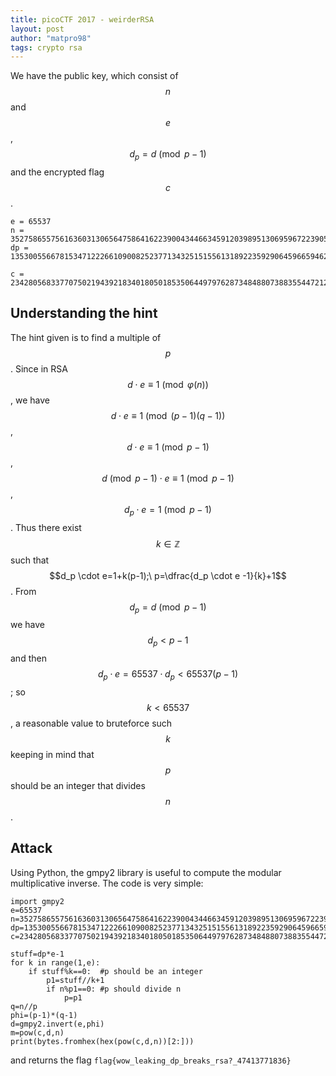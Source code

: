 ```yaml
---
title: picoCTF 2017 - weirderRSA
layout: post
author: "matpro98"
tags: crypto rsa
---
```


We have the public key, which consist of $$n$$ and $$e$$, $$d_p=d \pmod{p-1}$$ and the encrypted flag $$c$$.
```
e = 65537
n = 352758655756163603130656475864162239004344663459120398951306959672239055329877644796995008368282924624780849432051543118959312685532106237568240835778731486989439626252834661294225426875963944816709371554839452465119058016363040631618359944564550348310851045841670935254841385590882490443247265126417117450357
dp = 13530055667815347122266109008252377134325151556131892235929064596659462917644020624855537451062167377041847601387880412738836767351591511886432133011921729

c = 23428056833770750219439218340180501853506449797628734848807388355447212714387039203998085387476974936419607861041793755542930286287098871510394661091846780839592290953853536571372997807697657464569729651718518301857979495046280018444198435962234642736892075369840282923945267377104440625478468507147243879631
```

## Understanding the hint
The hint given is to find a multiple of $$p$$. Since in RSA $$d \cdot e \equiv 1 \pmod{\varphi(n)}$$, we have $$d \cdot e \equiv 1 \pmod{(p-1)(q-1)}$$, $$d \cdot e \equiv 1 \pmod{p-1}$$, $$d \pmod{p-1} \cdot e \equiv 1 \pmod{p-1}$$, $$d_p \cdot e=1 \pmod{p-1}$$. Thus there exist $$k \in \mathbb{Z}$$ such that $$d_p \cdot e=1+k(p-1);\ p=\dfrac{d_p \cdot e -1}{k}+1$$.
From $$d_p=d \pmod{p-1}$$ we have $$d_p < p-1$$ and then $$d_p \cdot e=65537 \cdot d_p < 65537 (p-1)$$; so $$k < 65537$$, a reasonable value to bruteforce such $$k$$ keeping in mind that $$p$$ should be an integer that divides $$n$$.

## Attack
Using Python, the gmpy2 library is useful to compute the modular multiplicative inverse. The code is very simple:

```
import gmpy2
e=65537
n=352758655756163603130656475864162239004344663459120398951306959672239055329877644796995008368282924624780849432051543118959312685532106237568240835778731486989439626252834661294225426875963944816709371554839452465119058016363040631618359944564550348310851045841670935254841385590882490443247265126417117450357
dp=13530055667815347122266109008252377134325151556131892235929064596659462917644020624855537451062167377041847601387880412738836767351591511886432133011921729
c=23428056833770750219439218340180501853506449797628734848807388355447212714387039203998085387476974936419607861041793755542930286287098871510394661091846780839592290953853536571372997807697657464569729651718518301857979495046280018444198435962234642736892075369840282923945267377104440625478468507147243879631

stuff=dp*e-1
for k in range(1,e):
    if stuff%k==0:  #p should be an integer
        p1=stuff//k+1
        if n%p1==0: #p should divide n
            p=p1
q=n//p
phi=(p-1)*(q-1)
d=gmpy2.invert(e,phi)
m=pow(c,d,n)
print(bytes.fromhex(hex(pow(c,d,n))[2:]))
```
and returns the flag `flag{wow_leaking_dp_breaks_rsa?_47413771836}`
